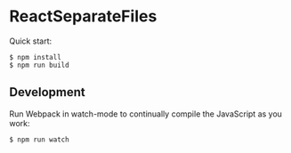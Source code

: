 # ReactSeparateFiles

Quick start:

```
$ npm install
$ npm run build
````

## Development

Run Webpack in watch-mode to continually compile the JavaScript as you work:

```
$ npm run watch
```
